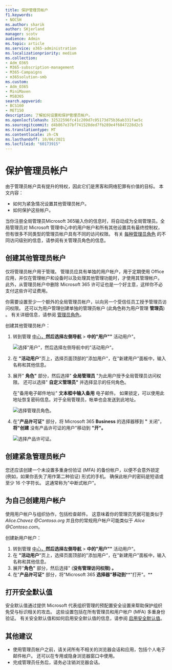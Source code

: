 ```yaml
---
title: 保护管理员帐户
f1.keywords:
- NOCSH
ms.author: sharik
author: SKjerland
manager: scotv
audience: Admin
ms.topic: article
ms.service: o365-administration
ms.localizationpriority: medium
ms.collection:
- Adm_O365
- M365-subscription-management
- M365-Campaigns
- m365solution-smb
ms.custom:
- Adm_O365
- MiniMaven
- MSB365
search.appverid:
- BCS160
- MET150
description: 了解如何设置和保护管理员帐户。
ms.openlocfilehash: 32522596fc41c209d7c05173d75b36ab331fae5c
ms.sourcegitcommit: d4b867e37bf741528ded7fb289e4f6847228d2c5
ms.translationtype: MT
ms.contentlocale: zh-CN
ms.lasthandoff: 10/06/2021
ms.locfileid: "60173915"
---
```

# <a name="protect-your-administrator-accounts"></a>保护管理员帐户

由于管理员帐户具有提升的特权，因此它们是黑客和网络犯罪有价值的目标。 本文内容：

- 如何为紧急情况设置其他管理员帐户。
- 如何保护这些帐户。

当你注册全局管理员Microsoft 365输入你的信息时，将自动成为全局管理员。全局管理员对 Microsoft 管理中心中的用户帐户和所有其他设置具有最终控制权，但有很多不同类型的管理员帐户具有不同的访问权限。 有关 [每种管理员角色](/office365/admin/add-users/about-admin-roles) 的不同访问级别的信息，请参阅有关管理员角色的信息。

## <a name="create-additional-admin-accounts"></a>创建其他管理员帐户

仅将管理员帐户用于管理。 管理员应具有单独的用户帐户，用于定期使用 Office 应用，并仅在管理帐户和设备时以及处理其他管理功能时，才使用其管理帐户。 此外，从管理员帐户中删除 Microsoft 365 许可证也是一个好主意，这样你不必支付这些许可证费用。

你需要设置至少一个额外的全局管理员帐户，以向另一个受信任员工授予管理员访问权限。 还可以为用户管理创建单独的管理员帐户 (此角色称为用户管理 **管理员**) 。 有关详细信息，请参阅 [管理员角色](/office365/admin/add-users/about-admin-roles)。

创建其他管理员帐户：

 1. 转到管理 <a href="https://go.microsoft.com/fwlink/p/?linkid=837890" target="_blank">中心，</a>**然后选择左侧导航** \> **中的"用户""** 活动用户"。

    ![选择"用户"，然后选择左侧导航中的"活动用户"。](../media/Activeusers.png)

 2. 在 **"活动用户**"页上，选择页面顶部的"添加用户"，在"新建用户"面板中，输入名称和其他信息。
 3. 展开" **角色"** 部分，然后选择" **全局管理员** "为此用户授予全局管理员访问权限。 还可以选择" **自定义管理员"** 并选择显示的任何角色。

    在"备用电子邮件地址" **文本框中输入备用** 电子邮件。 如果锁定，可以使用此地址恢复密码信息。对于全局管理员，帐单也会发送到此地址。

    ![选择管理员角色。](../media/adminroles.png)

 4. 在"**产品许可证"** 部分，将 Microsoft 365 **Business** 的选择器移到 **"** 关闭"，**将"创建** 没有产品许可证的用户"移动到 **"开"。**

    ![选择产品许可证。](../media/productlicense.png)

## <a name="create-an-emergency-admin-account"></a>创建紧急管理员帐户

您还应该创建一个未设置多重身份验证 (MFA) 的备份帐户，以便不会意外锁定 (例如，如果你丢失了用作第二种验证) 形式的手机。 确保此帐户的密码是短语或至少 16 个字符长。 这通常称为"中断式帐户"。

## <a name="create-a-user-account-for-yourself"></a>为自己创建用户帐户

使用用户帐户与组织协作，包括检查邮件。 这意味着你的管理员凭据可能类似于  *Alice.Chavez <span></span> @Contoso.org* 并且你的常规用户帐户可能类似于 *Alice <span></span> @Contoso.com*。

创建新用户帐户：

1. 转到管理 <a href="https://go.microsoft.com/fwlink/p/?linkid=837890" target="_blank">中心，</a>**然后选择左侧导航** \> **中的"用户""** 活动用户"。
2. 在 **"活动用户**"页上，选择页面顶部的"添加用户"，在"新建用户"面板中，输入名称和其他信息。
3. 展开"**角色"** 部分，然后选择" (**没有管理访问权限) 。**
4. 在"**产品许可证"** 部分，将"Microsoft 365 **选择器"移动到****"打开"。**

## <a name="turn-on-security-defaults"></a>打开安全默认值

安全默认值通过提供 Microsoft 代表组织管理的预配置安全设置来帮助保护组织免受与标识相关的攻击。 这些设置包括在所有管理员和用户帐户 (MFA) 多重身份验证。 有关安全默认值和如何启用安全默认值的信息，请参阅 [启用安全默认值](m365-campaigns-conditional-access.md)。

## <a name="additional-recommendations"></a>其他建议

- 使用管理员帐户之前，请关闭所有不相关的浏览器会话和应用，包括个人电子邮件帐户。 还可以在专用或隐身浏览器窗口中使用。
- 完成管理员任务后，请务必注销浏览器会话。
